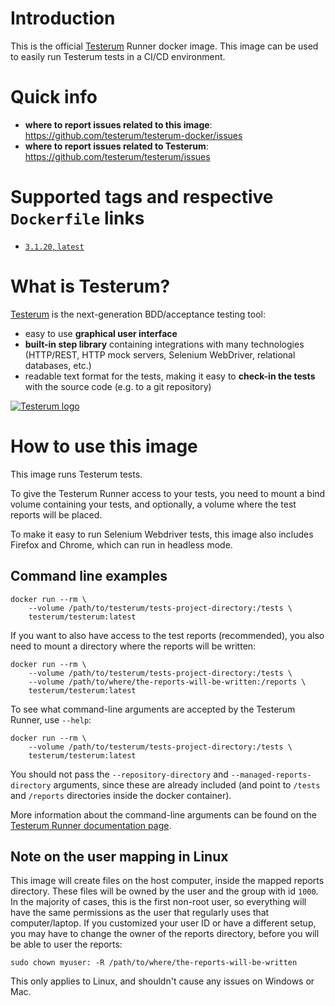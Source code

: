 # Introduction

This is the official [Testerum](https://testerum.com/) Runner docker image.
This image can be used to easily run Testerum tests in a CI/CD environment.

# Quick info

* **where to report issues related to this image**: https://github.com/testerum/testerum-docker/issues
* **where to report issues related to Testerum**: https://github.com/testerum/testerum/issues


# Supported tags and respective ``Dockerfile`` links

* [``3.1.20``, ``latest``](https://github.com/testerum/testerum-docker/blob/release-3.1.20/Dockerfile)

# What is Testerum?

[Testerum](https://testerum.com/) is the next-generation BDD/acceptance testing tool:
* easy to use **graphical user interface**
* **built-in step library** containing integrations with many technologies (HTTP/REST, HTTP mock servers, Selenium WebDriver, relational databases, etc.)
* readable text format for the tests, making it easy to **check-in the tests** with the source code (e.g. to a git repository)

[![Testerum logo](https://testerum.com/img/logo.png)](https://testerum.com/)


# How to use this image

This image runs Testerum tests. 

To give the Testerum Runner access to your tests, you need to mount a bind volume containing your tests, and optionally, a volume where the test reports will be placed.

To make it easy to run Selenium Webdriver tests, this image also includes Firefox and Chrome, which can run in headless mode.

## Command line examples

```shell script
docker run --rm \
    --volume /path/to/testerum/tests-project-directory:/tests \
    testerum/testerum:latest
```

If you want to also have access to the test reports (recommended), you also need to mount a directory where the reports will be written:

```shell script
docker run --rm \
    --volume /path/to/testerum/tests-project-directory:/tests \
    --volume /path/to/where/the-reports-will-be-written:/reports \
    testerum/testerum:latest
```

To see what command-line arguments are accepted by the Testerum Runner, use ``--help``:
```shell script
docker run --rm \
    --volume /path/to/testerum/tests-project-directory:/tests \
    testerum/testerum:latest
```

You should not pass the ``--repository-directory`` and ``--managed-reports-directory`` arguments, since these are already included (and point to ``/tests`` and ``/reports`` directories inside the docker container).

More information about the command-line arguments can be found on the [Testerum Runner documentation page](https://testerum.com/documentation/backend/runner/).

## Note on the user mapping in Linux

This image will create files on the host computer, inside the mapped reports directory. These files will be owned by the user and the group with id ``1000``. In the majority of cases, this is the first non-root user, so everything will have the same permissions as the user that regularly uses that computer/laptop. If you customized your user ID or have a different setup, you may have to change the owner of the reports directory, before you will be able to user the reports:

```shell script
sudo chown myuser: -R /path/to/where/the-reports-will-be-written
```

This only applies to Linux, and shouldn't cause any issues on Windows or Mac.
